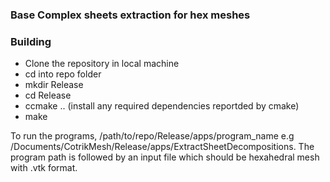 ### Base Complex sheets extraction for hex meshes

### Building
- Clone the repository in local machine
- cd into repo folder
- mkdir Release
- cd Release
- ccmake .. (install any required dependencies reportded by cmake)
- make

To run the programs, /path/to/repo/Release/apps/program_name e.g /Documents/CotrikMesh/Release/apps/ExtractSheetDecompositions. The program path is followed by an input file which should be hexahedral mesh with .vtk format.
